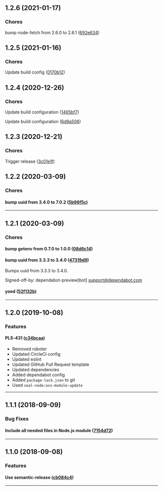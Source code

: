 ## 1.2.6 (2021-01-17)

### Chores


bump node-fetch from 2.6.0 to 2.6.1 ([692e634](https://github.com/sealsystems/node-profiling/commit/692e634))

## 1.2.5 (2021-01-16)

### Chores


Update build config ([0170b12](https://github.com/sealsystems/node-profiling/commit/0170b12))

## 1.2.4 (2020-12-26)

### Chores


Update build configuration ([1465bf7](https://github.com/sealsystems/node-profiling/commit/1465bf7))

Update build configuration ([6d9a506](https://github.com/sealsystems/node-profiling/commit/6d9a506))

## 1.2.3 (2020-12-21)

### Chores


Trigger release ([3c01e1f](https://github.com/sealsystems/node-profiling/commit/3c01e1f))

## 1.2.2 (2020-03-09)

### Chores


#### bump uuid from 3.4.0 to 7.0.2 ([5b96f5c](https://github.com/sealsystems/node-profiling/commit/5b96f5c))



---

## 1.2.1 (2020-03-09)

### Chores


#### bump getenv from 0.7.0 to 1.0.0 ([08d6c14](https://github.com/sealsystems/node-profiling/commit/08d6c14))

#### bump uuid from 3.3.3 to 3.4.0 ([47319d9](https://github.com/sealsystems/node-profiling/commit/47319d9))

Bumps uuid from 3.3.3 to 3.4.0.

Signed-off-by: dependabot-preview[bot] <support@dependabot.com>
#### yoed ([52f132b](https://github.com/sealsystems/node-profiling/commit/52f132b))



---

## 1.2.0 (2019-10-08)

### Features


#### PLS-431 ([c34bcaa](https://github.com/sealsystems/node-profiling/commit/c34bcaa))

- Removed roboter
 - Updated CircleCI config
 - Updated eslint
 - Updated GitHub Pull Request template
 - Updated dependencies
 - Added dependabot config
 - Added `package-lock.json` to git
 - Used `seal-node:oss-module-update`


---

## 1.1.1 (2018-09-09)

### Bug Fixes


#### Include all needed files in Node.js module ([7154d72](https://github.com/sealsystems/node-profiling/commit/7154d72))



---

## 1.1.0 (2018-09-08)

### Features


#### Use semantic-release ([cb084c4](https://github.com/sealsystems/node-profiling/commit/cb084c4))



---
